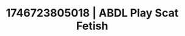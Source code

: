 ---
categories:
- Erotic archetypes
- Sensual cosplay
- Erotic focus
- AI-generated
- Naughty librarian
- ASMR
- Cosplay
- Hands behind back
image: /assets/images/1746723805018.jpg
layout: post
seo:
  description: Featured content with sensual ABDL Play, Scat Fetish. HD images available.
  keywords: ABDL Play, Scat Fetish
  og_image: /assets/images/1746723805018.jpg
  schema_type: VisualArtwork
tags:
- '#1746723805018'
- ABDL Play
- Scat Fetish
title: 1746723805018 | ABDL Play Scat Fetish
---
